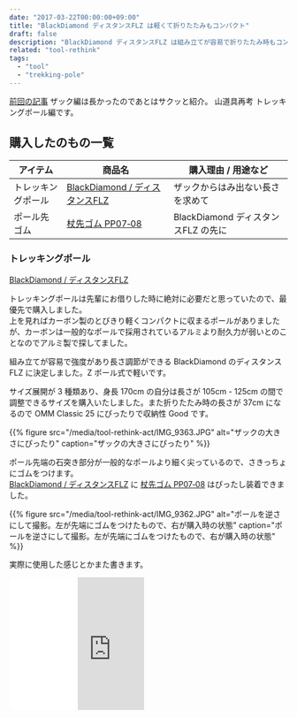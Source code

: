 ```yaml
---
date: "2017-03-22T00:00:00+09:00"
title: "BlackDiamond ディスタンスFLZ は軽くて折りたたみもコンパクト"
draft: false
description: "BlackDiamond ディスタンスFLZ は組み立てが容易で折りたたみ時もコンパクト"
related: "tool-rethink"
tags:
  - "tool"
  - "trekking-pole"
---
```


<!--more-->

[前回の記事](/post/tool-rethink-backpack/) ザック編は長かったのであとはサクッと紹介。
山道具再考 トレッキングポール編です。

## 購入したのもの一覧

| アイテム | 商品名 | 購入理由 / 用途など |
| ------ | ------ | ------ |
| トレッキングポール | [BlackDiamond / ディスタンスFLZ](http://blackdiamondequipment.com/en/trekking-poles/distance-flz-pole-BD112178_cfg.html) | ザックからはみ出ない長さを求めて |
| ポール先ゴム | [杖先ゴム PP07‐08](http://sinanostore.jp/products/detail.php?product_id=57) | BlackDiamond ディスタンスFLZ の先に |

### トレッキングポール

[BlackDiamond / ディスタンスFLZ](http://blackdiamondequipment.com/en/trekking-poles/distance-flz-pole-BD112178_cfg.html)

トレッキングポールは先輩にお借りした時に絶対に必要だと思っていたので、最優先で購入しました。  
上を見ればカーボン製のとびきり軽くコンパクトに収まるポールがありましたが、カーボンは一般的なポールで採用されているアルミより耐久力が弱いとのことなのでアルミ製で探してました。

組み立てが容易で強度があり長さ調節ができる BlackDiamond のディスタンス FLZ に決定しました。Z ポール式で軽いです。

サイズ展開が 3 種類あり、身長 170cm の自分は長さが 105cm - 125cm の間で調整できるサイズを購入いたしました。また折りたたみ時の長さが 37cm になるので OMM Classic 25 にぴったりで収納性 Good です。

{{% figure src="/media/tool-rethink-act/IMG_9363.JPG" alt="ザックの大きさにぴったり" caption="ザックの大きさにぴったり" %}}

ポール先端の石突き部分が一般的なポールより細く尖っているので、さきっちょにゴムをつけます。  
[BlackDiamond / ディスタンスFLZ](http://blackdiamondequipment.com/en/trekking-poles/distance-flz-pole-BD112178_cfg.html) に [杖先ゴム PP07‐08](http://sinanostore.jp/products/detail.php?product_id=57) はぴったし装着できました。

{{% figure src="/media/tool-rethink-act/IMG_9362.JPG" alt="ポールを逆さにして撮影。左が先端にゴムをつけたもので、右が購入時の状態" caption="ポールを逆さにして撮影。左が先端にゴムをつけたもので、右が購入時の状態" %}}

実際に使用した感じとかまた書きます。

<iframe style="width:120px;height:240px;" marginwidth="0" marginheight="0" scrolling="no" frameborder="0" src="//rcm-fe.amazon-adsystem.com/e/cm?lt1=_blank&bc1=000000&IS2=1&bg1=FFFFFF&fc1=000000&lc1=0000FF&t=hiking-hiking-22&o=9&p=8&l=as4&m=amazon&f=ifr&ref=as_ss_li_til&asins=B00LU1DMH6&linkId=e1a937d7e11b155b7af521eb9e722dce"></iframe>

<iframe style="width:120px;height:240px;" marginwidth="0" marginheight="0" scrolling="no" frameborder="0" src="https://rcm-fe.amazon-adsystem.com/e/cm?ref=qf_sp_asin_til&t=hiking-hiking-22&m=amazon&o=9&p=8&l=as1&IS2=1&detail=1&asins=B001VL81AI&linkId=4434c94af462fce0d39dadf4ea456e9e&bc1=000000&lt1=_blank&fc1=333333&lc1=0066c0&bg1=ffffff&f=ifr"></iframe>

